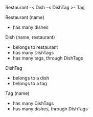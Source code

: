 Restaurant -< Dish -< DishTag >- Tag

Restaurant (name)
* has many dishes

Dish (name, restaurant)
* belongs to restaurant
* has many DishTags
* has many tags, through DishTags


DishTag
* belongs to a dish
* belongs to a tag

Tag (name)
* has many DishTags
* has many dishes, through DishTags